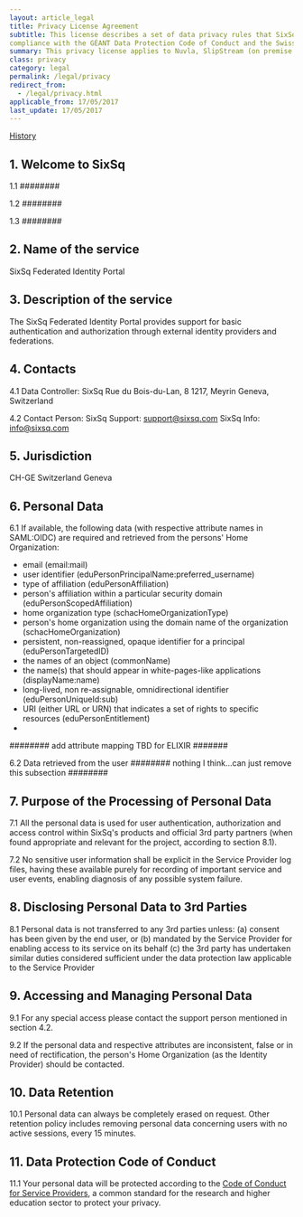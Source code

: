 ```yaml
---
layout: article_legal
title: Privacy License Agreement
subtitle: This license describes a set of data privacy rules that SixSq commits to, in
compliance with the GÉANT Data Protection Code of Conduct and the Swiss data privacy law.
summary: This privacy license applies to Nuvla, SlipStream (on premise and managed by SixSq) and NuvlaBox.
class: privacy
category: legal
permalink: /legal/privacy
redirect_from:
  - /legal/privacy.html
applicable_from: 17/05/2017
last_update: 17/05/2017
---
```


[History](https://github.com/SixSq/sixsq.github.com/commits/legal/_posts/legal/2017-05-17-legal-privacy-policy.md)

1\. Welcome to SixSq  
---  


1.1 ########

1.2 ########

1.3 ########

2\. Name of the service
---
SixSq Federated Identity Portal

3\. Description of the service
---
The SixSq Federated Identity Portal provides support for basic authentication and authorization through external identity providers and federations.

4\. Contacts
---
4.1 Data Controller:
SixSq
Rue du Bois-du-Lan, 8
1217, Meyrin
Geneva, Switzerland

4.2 Contact Person:
SixSq Support: support@sixsq.com
SixSq Info: info@sixsq.com


5\. Jurisdiction
---

CH-GE Switzerland Geneva


6\. Personal Data
---

6.1 If available, the following data (with respective attribute names in SAML:OIDC) are required and retrieved from the persons' Home Organization:
 - email (email:mail)
 - user identifier (eduPersonPrincipalName:preferred_username)
 - type of affiliation (eduPersonAffiliation)
 - person's affiliation within a particular security domain (eduPersonScopedAffiliation)
 - home organization type (schacHomeOrganizationType)
 - person's home organization using the domain name of the organization (schacHomeOrganization)
 - persistent, non-reassigned, opaque identifier for a principal (eduPersonTargetedID)
 - the names of an object (commonName)
 - the name(s) that should appear in white-pages-like applications (displayName:name)
 - long-lived, non re-assignable, omnidirectional identifier (eduPersonUniqueId:sub)
 - URI (either URL or URN) that indicates a set of rights to specific resources (eduPersonEntitlement)
 -
######## add attribute mapping TBD for ELIXIR #######


6.2 Data retrieved from the user
######## nothing I think...can just remove this subsection ########


7\. Purpose of the Processing of Personal Data
---

7.1 All the personal data is used for user authentication, authorization and access control within SixSq's products and official 3rd party partners (when found appropriate and relevant for the project, according to section 8.1).

7.2 No sensitive user information shall be explicit in the Service Provider log files, having these available purely for recording of important service and user events, enabling diagnosis of any possible system failure.

8\. Disclosing Personal Data to 3rd Parties
---

8.1 Personal data is not transferred to any 3rd parties unless:
 (a) consent has been given by the end user, or
 (b) mandated by the Service Provider for enabling access to its service on its behalf
 (c) the 3rd party has undertaken similar duties considered sufficient under the data protection law applicable to the Service Provider

9\. Accessing and Managing Personal Data
---

9.1 For any special access please contact the support person mentioned in section 4.2.

9.2 If the personal data and respective attributes are inconsistent, false or in need of rectification, the person's Home Organization (as the Identity Provider) should be contacted.


10\. Data Retention
---

10.1 Personal data can always be completely erased on request. Other retention policy includes removing personal data concerning users with no active sessions, every 15 minutes.


11\. Data Protection Code of Conduct
---

11.1 Your personal data will be protected according to the [Code of Conduct for Service Providers](https://www.geant.net/uri/dataprotection-code-of-conduct/v1/Pages/default.aspx), a common standard for the research and higher education sector to protect your privacy.
